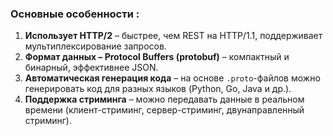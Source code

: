 ### Основные особенности :

1. **Использует HTTP/2** – быстрее, чем REST на HTTP/1.1, поддерживает мультиплексирование запросов.
2. **Формат данных – Protocol Buffers (protobuf)** – компактный и бинарный, эффективнее JSON.
3. **Автоматическая генерация кода** – на основе `.proto`-файлов можно генерировать код для разных языков (Python, Go, Java и др.).
4. **Поддержка стриминга** – можно передавать данные в реальном времени (клиент-стриминг, сервер-стриминг, двунаправленный стриминг).